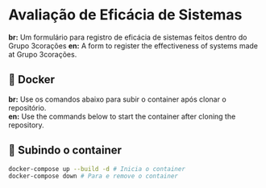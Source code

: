 # Avaliação de Eficácia de Sistemas

**br:** Um formulário para registro de eficácia de sistemas feitos dentro do Grupo 3corações
**en:** A form to register the effectiveness of systems made at Grupo 3corações.

## 🐋 Docker

**br:** Use os comandos abaixo para subir o container após clonar o repositório.  
**en:** Use the commands below to start the container after cloning the repository.

## 🚀 Subindo o container

```sh
docker-compose up --build -d # Inicia o container
docker-compose down # Para e remove o container
```
